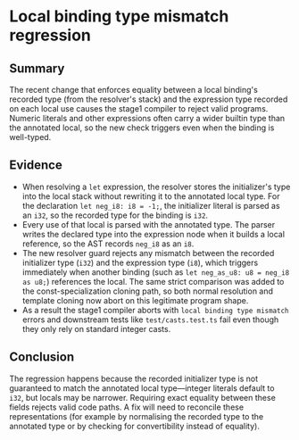 # Local binding type mismatch regression

## Summary

The recent change that enforces equality between a local binding's recorded type
(from the resolver's stack) and the expression type recorded on each local use
causes the stage1 compiler to reject valid programs.  Numeric literals and other
expressions often carry a wider builtin type than the annotated local, so the new
check triggers even when the binding is well-typed.

## Evidence

* When resolving a `let` expression, the resolver stores the initializer's type
  into the local stack without rewriting it to the annotated local type.  For the
  declaration `let neg_i8: i8 = -1;`, the initializer literal is parsed as an
  `i32`, so the recorded type for the binding is `i32`.
* Every use of that local is parsed with the annotated type.  The parser writes
  the declared type into the expression node when it builds a local reference,
  so the AST records `neg_i8` as an `i8`.
* The new resolver guard rejects any mismatch between the recorded initializer
  type (`i32`) and the expression type (`i8`), which triggers immediately when
  another binding (such as `let neg_as_u8: u8 = neg_i8 as u8;`) references the
  local.  The same strict comparison was added to the const-specialization
  cloning path, so both normal resolution and template cloning now abort on this
  legitimate program shape.
* As a result the stage1 compiler aborts with `local binding type mismatch`
  errors and downstream tests like `test/casts.test.ts` fail even though they only
  rely on standard integer casts.

## Conclusion

The regression happens because the recorded initializer type is not guaranteed to
match the annotated local type—integer literals default to `i32`, but locals may
be narrower.  Requiring exact equality between these fields rejects valid code
paths.  A fix will need to reconcile these representations (for example by
normalising the recorded type to the annotated type or by checking for
convertibility instead of equality).
